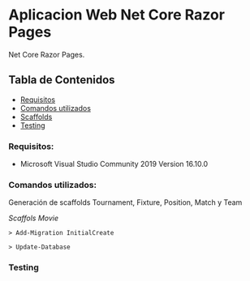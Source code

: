 # Aplicacion Web Net Core Razor Pages

Net Core Razor Pages.

## Tabla de Contenidos

- [Requisitos](#requisitos)
- [Comandos utilizados](#comandos_utilizados)
- [Scaffolds](#Scaffolds)
- [Testing](#Testing)

### Requisitos:

- Microsoft Visual Studio Community 2019 Version 16.10.0

### Comandos utilizados:

Generación de scaffolds Tournament, Fixture, Position, Match y Team

_Scaffols Movie_

```
> Add-Migration InitialCreate
```
```
> Update-Database
```

### Testing
